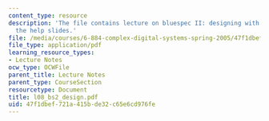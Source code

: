 ```yaml
---
content_type: resource
description: 'The file contains lecture on bluespec II: designing with rules with
  the help slides.'
file: /media/courses/6-884-complex-digital-systems-spring-2005/47f1dbef721a415bde32c65e6cd976fe_l08_bs2_design.pdf
file_type: application/pdf
learning_resource_types:
- Lecture Notes
ocw_type: OCWFile
parent_title: Lecture Notes
parent_type: CourseSection
resourcetype: Document
title: l08_bs2_design.pdf
uid: 47f1dbef-721a-415b-de32-c65e6cd976fe
---
```

